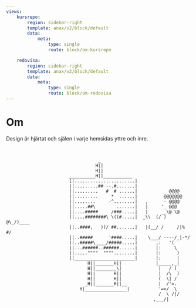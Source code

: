 ```yaml
---
views:
    kursrepo:
        region: sidebar-right
        template: anax/v2/block/default
        data:
            meta:
                type: single
                route: block/om-kursrepo

    redovisa:
        region: sidebar-right
        template: anax/v2/block/default
        data:
            meta:
                type: single
                route: block/om-redovisa
---
```

Om
=========================

Design är hjärtat och själen i varje hemsidas yttre och inre.

<div>
<pre>

                                       _
                                      H||
                                      H||
                            __________H||___________
                            [|.......................|
                            ||.........## --.#.......|
                            ||.........   #  # ......|            @@@@
                            ||.........     *  ......|          @@@@@@@
                            ||........     -^........|   ,      - @@@@
                            ||.....##\        .......|   |     '_ @@@
                            ||....#####     /###.....|   |     __\@ \@
                            ||....########\ \((#.....|  _\\  (/ ) @\_/)____
                            ||..####,   ))/ ##.......|   |(__/ /     /|% #/
                            ||..#####      '####.....|    \___/ ----/_|-*/
                            ||..#####\____/#####.....|       ,:   '(
                            ||...######..######......|       |:     \
                            ||.....""""  """"........|       |:      )
                            [|_______________________|       |:      |
                                   H||_______H||             |_____,_|
                                   H||________\|              |   / (
                                   H||       H||              |  /\  )
                                   H||       H||              (  \| /
                                  _H||_______H||__            |  /'=.
                                H|________________|           '=>/  \
                                                              /  \ /|/
                                                            ,___/|
</pre>
</div>
<!-- [FIGURE src=image/car.png?w=300 caption="En fin bil som demobild."] -->
